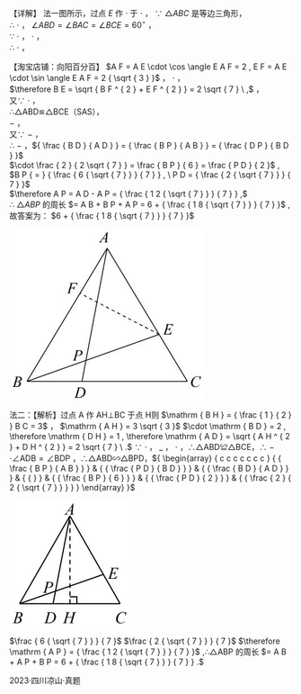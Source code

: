 【详解】 法一图所示，过点 $E$ 作 $\cdot$ 于 $\cdot$ ，
∵ $\triangle A B C$ 是等边三角形，  
∴ $\cdot$ ， $\angle A B D = \angle B A C = \angle B C E = 6 0 ^ { \circ }$ ，  
∵ $\cdot$ ， $\cdot$ ，  
∴ $\cdot$ ，

【淘宝店铺：向阳百分百】 $A F = A E \cdot \cos \angle E A F = 2 , E F = A E \cdot \sin \angle E A F = 2 { \sqrt { 3 } }$ ，
$\cdot$ ，  
$\therefore B E = \sqrt { B F ^ { 2 } + E F ^ { 2 } } = 2 \sqrt { 7 } \ ,$ ，  
又∵ $\cdot$ ，  
∴△ABD≌△BCE（SAS），  
$-$ ，  
又∵ $-$ ，  
∴ $-$ ，${ \frac { B D } { A D } } = { \frac { B P } { A B } } = { \frac { D P } { B D } }$   
$\cdot \frac { 2 } { 2 \sqrt { 7 } } = \frac { B P } { 6 } = \frac { P D } { 2 }$ ,  
$B P { = } { \frac { 6 { \sqrt { 7 } } } { 7 } } , \ P D = { \frac { 2 { \sqrt { 7 } } } { 7 } }$   
$\therefore A P = A D - A P = { \frac { 1 2 { \sqrt { 7 } } } { 7 } } ,$   
∴ $\triangle A B P$ 的周长 $= A B + B P + A P = 6 + { \frac { 1 8 { \sqrt { 7 } } } { 7 } }$ ,  
故答案为： $6 + { \frac { 1 8 { \sqrt { 7 } } } { 7 } }$

![](<../../qs_image_DB/专题1-2_一文吃透相似三角形12个模型·共14类题型（解析版）/c3facaf3a3b9338df5ae05fa3345df66ab94a929b944e0e8f234b0c7e255f7e2.jpg>)

法二：【解析】过点 A 作 AH⊥BC 于点 H则 $\mathrm { B H } = { \frac { 1 } { 2 } } B C = 3$ ， $\mathrm { A H } = 3 \sqrt { 3 }$ $\cdot \mathrm { B D } = 2 , \therefore \mathrm { D H } = 1 , \therefore \mathrm { A D } = \sqrt { A H ^ { 2 } + D H ^ { 2 } } = 2 \sqrt { 7 } \ .$ ∵ $\cdot$ ， $\_$ ， $\cdot$ ，∴△ABD≌△BCE，∴ $-$ $\cdot \angle \mathrm { A D B } = \angle \mathrm { B D P }$ ，∴△ABD∽△BPD，${ \begin{array} { c c c c c c c } { { \frac { B P } { A B } } } & { { \frac { P D } { B D } } } & { { \frac { B D } { A D } } } & { { } } & { { \frac { B P } { 6 } } } & { { \frac { P D } { 2 } } } & { { \frac { 2 } { 2 { \sqrt { 7 } } } } } \end{array} }$

![](<../../qs_image_DB/专题1-2_一文吃透相似三角形12个模型·共14类题型（解析版）/b4cc13a983f0863b9a9fdf730e957773d67e16e9afa2f7b1d77db0661045e920.jpg>)

$\frac { 6 { \sqrt { 7 } } } { 7 }$ $\frac { 2 { \sqrt { 7 } } } { 7 }$ $\therefore \mathrm { A P } = { \frac { 1 2 { \sqrt { 7 } } } { 7 } }$ ,∴△ABP 的周长 $= A B + A P + B P = 6 + { \frac { 1 8 { \sqrt { 7 } } } { 7 } } .$

2023·四川凉山·真题

